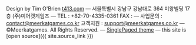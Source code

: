 

Design by Tim O'Brien [t413.com](http://t413.com/)
&mdash;
서울특별시 강남구 강남대로 364 미왕빌딩 17층 (주)미어캣게임즈
&mdash;
TEL : +82-70-4335-0361
FAX :
&mdash;
사업문의 : <contact@meerkatgames.co.kr>
고객지원 : <support@meerkatgames.co.kr>
&mdash;
©Meerkatgames. All Rights Reserved.
&mdash;
[SinglePaged theme](https://github.com/t413/SinglePaged)
&mdash;
this site is [open source]({{ site.source_link }})

